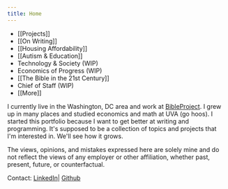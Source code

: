 ```yaml
---
title: Home
---
```


- [[Projects]]
- [[On Writing]] 
- [[Housing Affordability]]
- [[Autism & Education]]
- Technology & Society (WIP)
- Economics of Progress (WIP)
- [[The Bible in the 21st Century]]
- Chief of Staff (WIP)
- [[More]]

I currently live in the Washington, DC area and work at [BibleProject](http://127.0.0.1:5500/www.bibleproject.com). I grew up in many places and studied economics and math at UVA (go hoos). I started this portfolio because I want to get better at writing and programming. It's supposed to be a collection of topics and projects that I'm interested in. We'll see how it grows.

The views, opinions, and mistakes expressed here are solely mine and do not reflect the views of any employer or other affiliation, whether past, present, future, or counterfactual.

Contact: [LinkedIn](https://www.linkedin.com/in/ben-thomas-67059910a)| [Github](https://github.com/ben-d-t)
